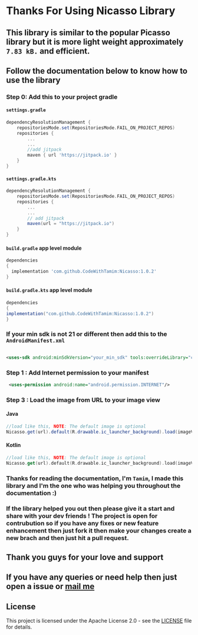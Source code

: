 # Thanks For Using Nicasso Library
## This library is similar to the popular Picasso library but it is more light weight approximately `7.83 kB.` and  efficient.
## Follow the documentation below to know how to use the library

### Step 0: Add this to your project gradle
#### `settings.gradle`
```groovy
dependencyResolutionManagement {
    repositoriesMode.set(RepositoriesMode.FAIL_ON_PROJECT_REPOS)
    repositories {
        ...
        ...
        //add jitpack
        maven { url 'https://jitpack.io' }
    }
}
```
#### `settings.gradle.kts`
```groovy
dependencyResolutionManagement {
    repositoriesMode.set(RepositoriesMode.FAIL_ON_PROJECT_REPOS)
    repositories {
        ...
        ...
        // add jitpack
        maven(url = "https://jitpack.io")
    }
}
```
#### `build.gradle` app level module
```groovy
dependencies 
{
  implementation 'com.github.CodeWithTamim:Nicasso:1.0.2'
}
```
#### `build.gradle.kts` app level module
```groovy
dependencies 
{
implementation("com.github.CodeWithTamim:Nicasso:1.0.2")
}
```

### If your min sdk is not 21 or different then add this to the `AndroidManifest.xml`

```xml

<uses-sdk android:minSdkVersion="your_min_sdk" tools:overrideLibrary="com.nasahacker.downloader" />
```

### Step 1 : Add Internet permission to your manifest

```xml
 <uses-permission android:name="android.permission.INTERNET"/>
 ```
 
### Step 3 : Load the image from URL to your image view
#### Java
```java
//load like this, NOTE: The default image is optional
Nicasso.get(url).default(R.drawable.ic_launcher_background).load(imageView = iamgeView);
 ```
 #### Kotlin
```kotlin
//load like this, NOTE: The default image is optional
Nicasso.get(url).default(R.drawable.ic_launcher_background).load(imageView = iamgeView)
 ```

### Thanks for reading the documentation, I'm `Tamim`, I made this library and I'm the one who was helping you throughout the documentation :)
### If the library helped you out then please give it a start and share with your dev friends ! The project is open for contrubution so if you have any fixes or new feature enhancement then just fork it then make your changes create a new brach and then just hit a pull request.

## Thank you guys for your love and support
## If you have any queries or need help then just open a issue or  <a href="mailto:tamimh.dev@gmail.com">mail me</a>
## License

This project is licensed under the Apache License 2.0 - see the [LICENSE](LICENSE) file for details.


 